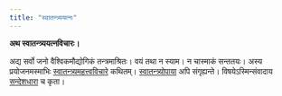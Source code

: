 ```yaml
---
title: "स्वातन्त्र्ययत्नः"
---
```

**अथ स्वातन्त्र्ययत्नविचारः।**

अद्य सर्वो जनो वैश्विकमौद्योगिकं तन्त्रमाश्रितः। वयं तथा न स्याम। न चास्माकं सन्ततयः। अस्य प्रयोजनमस्माभिः [स्वातन्त्र्यमहत्त्वविचारे](/mahattvam) कथितम्। [स्वातन्त्र्योपाया](/upAyAH) अपि संगृह्यन्ते। विषयेऽस्मिन्संवादाय [सन्देशधारा](https://groups.google.com/g/svadha) च कृता।